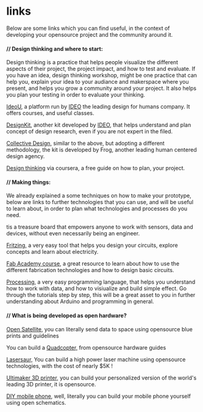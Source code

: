 # links

Below are some links which you can find useful, in the context of developing your opensource project and the community around it.

#### // Design thinking and where to start:

Design thinking is a practice that helps people visualize the different aspects of their project, the project impact, and how to test and evaluate. If you have an idea, design thinking workshop, might be one practice that can help you, explain your idea to your audiance and makerspace where you present, and helps you grow a community around your project. It also helps you plan your testing in order to evaluate your thinking.

[IdeoU](http://www.ideou.com/), a platform run by [IDEO](http://www.ideo.com) the leading design for humans company. It offers courses, and useful classes.

[DesignKit](http://www.designkit.org), another kit developed by [IDEO](http://www.ideo.org/), that helps understand and plan concept of design research, even if you are not expert in the filed.

[Collective Design](http://www.frogdesign.com/sites/default/files/pdf/frog_collective_action_toolkit.pdf), similar to the above, but adopting a different methodology, the kit is developed by Frog, another leading human centered design agency.

[Design thinking](https://www.coursera.org/learn/design-thinking-innovation) via coursera, a free guide on how to plan, your project.

#### // Making things:

We already explained a some techniques on how to make your prototype, below are links to further technologies that you can use, and will be useful to learn about, in order to plan what technologies and processes do you need.

tis a treasure board that empowers anyone to work with sensors, data and devices, without even necessarily being an engineer.

[Fritzing,](http://fritzing.org/home/) a very easy tool that helps you design your circuits, explore concepts and learn about electricity.

[Fab Academy course](http://archive.fabacademy.org/archives/2016/doc/index_english.html), a great resource to learn about how to use the different fabrication technologies and how to design basic circuits.

[Processing](https://processing.org/tutorials), a very easy programming language, that helps you understand how to work with data, and how to visiualize and build simple effect.  Go through the tutorials step by step, this will be a great asset to you in further understanding about Arduino and programming in general. 

#### // What is being developed as open hardware?

[Open Satellite](http://opensat.cc/download/DIYSatellite_en.pdf), you can literally send data to space using opensource blue prints and guidelines 

You can build a [Quadcopter,](http://ardupilot.org/planner/index.html) from opensource hardware guides

[Lasersaur,](https://github.com/nortd/lasersaur/wiki) You can build a high power laser machine using opensource technologies, with the cost of nearly $5K !

[Ultimaker 3D printer,](https://ultimaker.com/en/resources/manuals) you can build your personalized version of the world's leading 3D printer, it is opensource.

[DIY mobile phone](http://web.media.mit.edu/~mellis/cellphone/), well, literally you can build your mobile phone yourself using open schematics.



